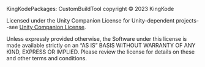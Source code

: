 KingKodePackages: CustomBuildTool copyright © 2023 KingKode

Licensed under the Unity Companion License for Unity-dependent projects--see [Unity Companion License](http://www.unity3d.com/legal/licenses/Unity_Companion_License). 

Unless expressly provided otherwise, the Software under this license is made available strictly on an “AS IS” BASIS WITHOUT WARRANTY OF ANY KIND, EXPRESS OR IMPLIED. Please review the license for details on these and other terms and conditions.
